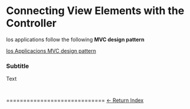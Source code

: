 # Connecting View Elements with the Controller

Ios applications follow the following **MVC design pattern**

[Ios Applicacions MVC design pattern](/Assets/Apps/MVC_IOS.png)

### Subtitle

Text

```Swift
```

```Swift
```


=============================
[<- Return Index](/README.md)
